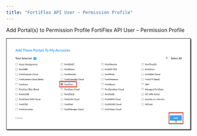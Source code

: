 ```yaml
---
title: "FortiFlex API User – Permission Profile"
---
```


Add Portal(s) to Permission Profile FortiFlex API User – Permission Profile

![Slide Image](image1.png)

